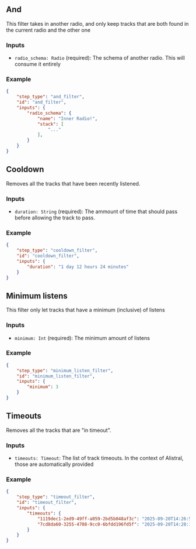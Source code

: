 ## And

This filter takes in another radio, and only keep tracks that are both found in the current radio and the other one

### Inputs

- `radio_schema: Radio` (required): The schema of another radio. This will consume it entirely

### Example

```json
{
    "step_type": "and_filter",
    "id": "and_filter",
    "inputs": {
        "radio_schema": {
            "name": "Inner Radio!",
            "stack": [
                "..."
            ],
        }
    }
}
```

## Cooldown

Removes all the tracks that have been recently listened.

### Inputs

- `duration: String` (required): The ammount of time that should pass before allowing the track to pass.

### Example

```json
{
    "step_type": "cooldown_filter",
    "id": "cooldown_filter",
    "inputs": {
        "duration": "1 day 12 hours 24 minutes"
    }
}
```

## Minimum listens

This filter only let tracks that have a minimum (inclusive) of listens

### Inputs

- `minimum: Int` (required): The minimum amount of listens

### Example

```json
{
    "step_type": "minimum_listen_filter",
    "id": "minimum_listen_filter",
    "inputs": {
        "minimum": 3 
    }
}
```

## Timeouts

Removes all the tracks that are "in timeout". 

### Inputs

- `timeouts: Timeout`: The list of track timeouts. In the context of Alistral, those are automatically provided

### Example

```json
{
    "step_type": "timeout_filter",
    "id": "timeout_filter",
    "inputs": {
        "timeouts": {
            "1119dec1-2ed9-49ff-a059-2bd5b048af3c": "2025-09-20T14:26:57.455793591Z",
            "7cd8da60-3255-4708-9cc0-6bfdd196fd5f": "2025-09-20T14:28:19.264683649Z",
        }
    }
}
```